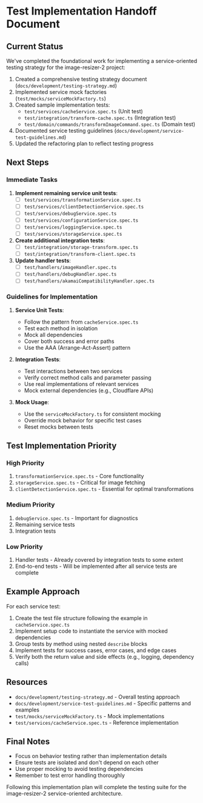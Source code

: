 # Test Implementation Handoff Document

## Current Status

We've completed the foundational work for implementing a service-oriented testing strategy for the image-resizer-2 project:

1. Created a comprehensive testing strategy document (`docs/development/testing-strategy.md`)
2. Implemented service mock factories (`test/mocks/serviceMockFactory.ts`)
3. Created sample implementation tests:
   - `test/services/cacheService.spec.ts` (Unit test)
   - `test/integration/transform-cache.spec.ts` (Integration test)
   - `test/domain/commands/transformImageCommand.spec.ts` (Domain test)
4. Documented service testing guidelines (`docs/development/service-test-guidelines.md`)
5. Updated the refactoring plan to reflect testing progress

## Next Steps

### Immediate Tasks

1. **Implement remaining service unit tests**:
   - [ ] `test/services/transformationService.spec.ts`
   - [ ] `test/services/clientDetectionService.spec.ts`
   - [ ] `test/services/debugService.spec.ts`
   - [ ] `test/services/configurationService.spec.ts`
   - [ ] `test/services/loggingService.spec.ts`
   - [ ] `test/services/storageService.spec.ts`

2. **Create additional integration tests**:
   - [ ] `test/integration/storage-transform.spec.ts`
   - [ ] `test/integration/transform-client.spec.ts`

3. **Update handler tests**:
   - [ ] `test/handlers/imageHandler.spec.ts`
   - [ ] `test/handlers/debugHandler.spec.ts`
   - [ ] `test/handlers/akamaiCompatibilityHandler.spec.ts`

### Guidelines for Implementation

1. **Service Unit Tests**:
   - Follow the pattern from `cacheService.spec.ts`
   - Test each method in isolation
   - Mock all dependencies
   - Cover both success and error paths
   - Use the AAA (Arrange-Act-Assert) pattern

2. **Integration Tests**:
   - Test interactions between two services
   - Verify correct method calls and parameter passing
   - Use real implementations of relevant services
   - Mock external dependencies (e.g., Cloudflare APIs)

3. **Mock Usage**:
   - Use the `serviceMockFactory.ts` for consistent mocking
   - Override mock behavior for specific test cases
   - Reset mocks between tests

## Test Implementation Priority

### High Priority

1. `transformationService.spec.ts` - Core functionality
2. `storageService.spec.ts` - Critical for image fetching
3. `clientDetectionService.spec.ts` - Essential for optimal transformations

### Medium Priority

1. `debugService.spec.ts` - Important for diagnostics
2. Remaining service tests
3. Integration tests

### Low Priority

1. Handler tests - Already covered by integration tests to some extent
2. End-to-end tests - Will be implemented after all service tests are complete

## Example Approach

For each service test:

1. Create the test file structure following the example in `cacheService.spec.ts`
2. Implement setup code to instantiate the service with mocked dependencies
3. Group tests by method using nested `describe` blocks
4. Implement tests for success cases, error cases, and edge cases
5. Verify both the return value and side effects (e.g., logging, dependency calls)

## Resources

- `docs/development/testing-strategy.md` - Overall testing approach
- `docs/development/service-test-guidelines.md` - Specific patterns and examples
- `test/mocks/serviceMockFactory.ts` - Mock implementations
- `test/services/cacheService.spec.ts` - Reference implementation

## Final Notes

- Focus on behavior testing rather than implementation details
- Ensure tests are isolated and don't depend on each other
- Use proper mocking to avoid testing dependencies
- Remember to test error handling thoroughly

Following this implementation plan will complete the testing suite for the image-resizer-2 service-oriented architecture.